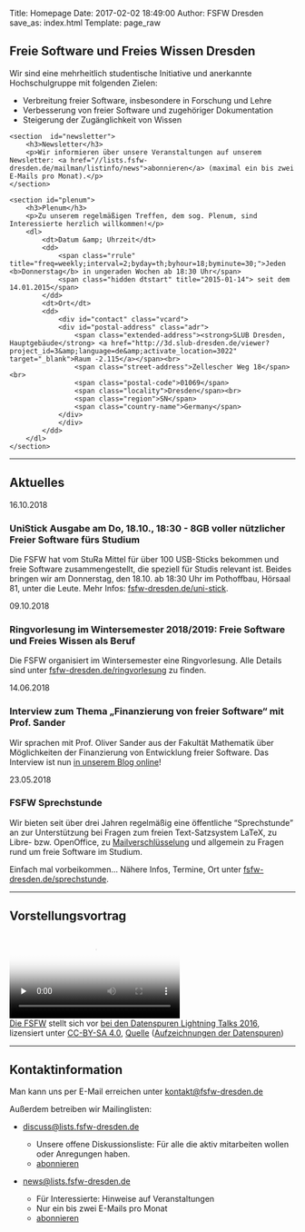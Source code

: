 Title: Homepage
Date: 2017-02-02 18:49:00
Author: FSFW Dresden
save_as: index.html
Template: page_raw

<section id="vorstellung">
    <h1>Freie Software und Freies Wissen Dresden</h1>
    <p>Wir sind eine mehrheitlich studentische Initiative und anerkannte Hochschulgruppe mit folgenden Zielen:</p>
    <ul>
        <li>Verbreitung freier Software, insbesondere in Forschung und Lehre</li>
        <li>Verbesserung von freier Software und zugehöriger Dokumentation</li>
        <li>Steigerung der Zugänglichkeit von Wissen</li>
    </ul>


    <section  id="newsletter">
        <h3>Newsletter</h3>
        <p>Wir informieren über unsere Veranstaltungen auf unserem Newsletter: <a href="//lists.fsfw-dresden.de/mailman/listinfo/news">abonnieren</a> (maximal ein bis zwei E-Mails pro Monat).</p>
    </section>

    <section id="plenum">
        <h3>Plenum</h3>
        <p>Zu unserem regelmäßigen Treffen, dem sog. Plenum, sind Interessierte herzlich willkommen!</p>
        <dl>
            <dt>Datum &amp; Uhrzeit</dt>
            <dd>
                <span class="rrule" title="freq=weekly;interval=2;byday=th;byhour=18;byminute=30;">Jeden <b>Donnerstag</b> in ungeraden Wochen ab 18:30 Uhr</span>
                <span class="hidden dtstart" title="2015-01-14"> seit dem 14.01.2015</span>
            </dd>
            <dt>Ort</dt>
            <dd>
                <div id="contact" class="vcard">
                <div id="postal-address" class="adr">
                    <span class="extended-address"><strong>SLUB Dresden, Hauptgebäude</strong> <a href="http://3d.slub-dresden.de/viewer?project_id=3&amp;language=de&amp;activate_location=3022" target="_blank">Raum -2.115</a></span><br>
                    <span class="street-address">Zellescher Weg 18</span><br>
                    <span class="postal-code">01069</span>
                    <span class="locality">Dresden</span><br>
                    <span class="region">SN</span>
                    <span class="country-name">Germany</span>
                </div>
                </div>
            </dd>
        </dl>
    </section>
</section>
<hr>
<section id="news">
    <h2>Aktuelles</h2>
    <section id="unistick" class="news">
        <span datetime="2018-10-16">16.10.2018</span>
        <h3>UniStick Ausgabe am Do, 18.10., 18:30 - 8GB voller nützlicher Freier Software fürs Studium</h3>
        <p>Die FSFW hat vom StuRa Mittel für über 100 USB-Sticks bekommen und freie Software zusammengestellt, die speziell für Studis relevant ist. Beides bringen wir am Donnerstag, den 18.10. ab 18:30 Uhr im Pothoffbau, Hörsaal 81, unter die Leute. Mehr Infos: <a href="//fsfw-dresden.de/uni-stick">fsfw-dresden.de/uni-stick</a>.</p>
    </section>
    <section id="ringvorlesung" class="news">
        <span datetime="2018-10-09">09.10.2018</span>
        <h3>Ringvorlesung im Wintersemester 2018/2019: Freie Software und Freies Wissen als Beruf</h3>
        <p>Die FSFW organisiert im Wintersemester eine Ringvorlesung. Alle Details sind unter <a href="//fsfw-dresden.de/ringvorlesung">fsfw-dresden.de/ringvorlesung</a> zu finden.</p>
    </section>
    <section id="blog-interview-sander" class="news">
        <span datetime="2018-06-14">14.06.2018</span>
        <h3>Interview zum Thema „Finanzierung von freier Software“ mit Prof. Sander</h3>
        <p>Wir sprachen mit Prof. Oliver Sander aus der Fakultät Mathematik über Möglichkeiten der Finanzierung von Entwicklung freier Software. Das Interview ist nun <a href="/2018/06/interview-sander-finanzierung-freie-software.html">in unserem Blog online</a>!</p>
    </section>
    <section id="latex-sprechstunde" class="news">
        <span datetime="2018-05-23">23.05.2018</span>
        <h3>FSFW Sprechstunde</h3>
        <p>Wir bieten seit über drei Jahren regelmäßig eine öffentliche “Sprechstunde” an zur Unterstützung bei
           Fragen zum freien Text-Satzsystem LaTeX, zu Libre- bzw. OpenOffice, zu <a href="//fsfw-dresden.de/gpg">Mailverschlüsselung</a>
           und allgemein zu Fragen rund um freie Software im Studium.</p>
        <p>Einfach mal vorbeikommen… Nähere Infos, Termine, Ort unter <a href="//fsfw-dresden.de/sprechstunde">fsfw-dresden.de/sprechstunde</a>.
    </section>
</section>
<hr>
<section id="video">
    <div about="https://fsfw-dresden.de/videos/Die-FSFW-at-Lightningtalks-Datenspuren2016.webm">
        <h2 id="vorstellungsvortrag-lightningtalk-datenspuren2016">Vorstellungsvortrag</h2>
        <video preload="none" autobuffer controls poster="img/Die-FSFW-at-Lightningtalks-Datenspuren2016.jpg">
        <source src="https://fsfw-dresden.de/videos/Die-FSFW-at-Lightningtalks-Datenspuren2016.webm" type="video/webm" style="max-width:480" />
        <div>Schade – hier käme ein Video, wenn Ihr Browser HTML5 Unterstützung hätte, wie z.B. der <a href="https://www.mozilla.org/">aktuelle von Mozilla</a></div>
        </video>
        <div>
                <a href="https://fsfw-dresden.de/" property="dct:title" rel="cc:attributionURL">Die FSFW</a> stellt sich vor
                <a href="https://datenspuren.de/2016/fahrplan/events/7782.html" target="_blank" title="Beiträge bei den Datenspuren 2016 in den Technischen Sammlungen Dresden">bei den Datenspuren Lightning Talks 2016</a>,
                lizensiert unter <a rel="license" href="http://creativecommons.org/licenses/by-nc-sa/4.0/" target="_blank" title="Creative Commons Attribution ShareAlike License 4.0">CC-BY-SA&nbsp;4.0</a>,
                <a href="https://media.ccc.de/v/DS2016-7782-lightning_talks" title="Aufzeichnungen der Lightning Talks bei CCC-TV">Quelle</a>  (<a href="https://datenspuren.de/2016/mitschnitte.html" target="_blank">Aufzeichnungen der Datenspuren</a>)
        </div>
    </div>
</section>
<hr>
<section id="kontakt">
    <h2>Kontaktinformation</h2>
    <p>Man kann uns per E-Mail erreichen unter <a href="mailto:kontakt@fsfw-dresden.de">kontakt@fsfw-dresden.de</a></p>
    <p>Außerdem betreiben wir Mailinglisten:</p>
    <ul>
        <li>
            <p><a href="//lists.fsfw-dresden.de/mailman/listinfo/discuss">discuss@lists.fsfw-dresden.de</a></p>
            <ul>
                <li>Unsere offene Diskussionsliste: Für alle die aktiv mitarbeiten wollen oder Anregungen haben.</li>
                <li><a href="//lists.fsfw-dresden.de/mailman/listinfo/discuss">abonnieren</a></li>
            </ul>
        </li>
        <li>
            <p><a href="//lists.fsfw-dresden.de/mailman/listinfo/news">news@lists.fsfw-dresden.de</a></p>
            <ul>
                <li>Für Interessierte: Hinweise auf Veranstaltungen</li>
                <li>Nur ein bis zwei E-Mails pro Monat</li>
                <li><a href="//lists.fsfw-dresden.de/mailman/listinfo/news">abonnieren</a></li>
            </ul>
        </li>
    </ul>
</section>
